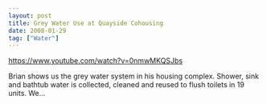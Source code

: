 ```yaml
---
layout: post
title: Grey Water Use at Quayside Cohousing
date: 2008-01-29
tag: ["Water"]
---
```


https://www.youtube.com/watch?v=0nmwMKQSJbs  

Brian shows us the grey water system in his housing complex. Shower, sink and bathtub water is collected, cleaned and reused to flush toilets in 19 units. We...